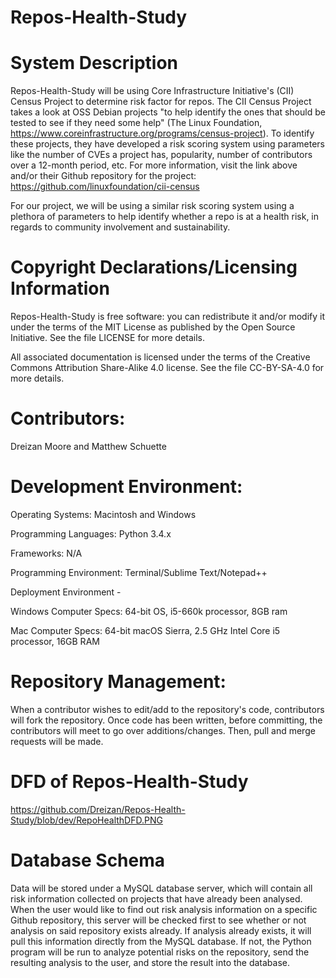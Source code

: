 # Repos-Health-Study

# System Description
Repos-Health-Study will be using Core Infrastructure Initiative's (CII) Census Project to determine risk factor for repos. The CII Census Project takes a look at OSS Debian projects "to help identify the ones that should be tested to see if they need some help" (The Linux Foundation, https://www.coreinfrastructure.org/programs/census-project). To identify these projects, they have developed a risk scoring system using parameters like the number of CVEs a project has, popularity, number of contributors over a 12-month period, etc. For more information, visit the link above and/or their Github repository for the project: https://github.com/linuxfoundation/cii-census

For our project, we will be using a similar risk scoring system using a plethora of parameters to help identify whether a repo is at a health risk, in regards to community involvement and sustainability.

# Copyright Declarations/Licensing Information
Repos-Health-Study is free software: you can redistribute it and/or modify it under the terms of the MIT License as published by the Open Source Initiative. See the file LICENSE for more details.

All associated documentation is licensed under the terms of the Creative Commons Attribution Share-Alike 4.0 license. See the file CC-BY-SA-4.0 for more details.

# Contributors: 
Dreizan Moore and Matthew Schuette

# Development Environment:
Operating Systems: Macintosh and Windows
    
Programming Languages: Python 3.4.x
    
Frameworks: N/A
    
Programming Environment: Terminal/Sublime Text/Notepad++
    
Deployment Environment - 

Windows Computer Specs: 64-bit OS, i5-660k processor, 8GB ram

Mac Computer Specs: 64-bit macOS Sierra, 2.5 GHz Intel Core i5 processor, 16GB RAM

# Repository Management: 
When a contributor wishes to edit/add to the repository's code, contributors will fork the repository. Once code has been written, before committing, the contributors will meet to go over additions/changes. Then, pull and merge requests will be made.

# DFD of Repos-Health-Study
https://github.com/Dreizan/Repos-Health-Study/blob/dev/RepoHealthDFD.PNG

# Database Schema
Data will be stored under a MySQL database server, which will contain all risk information collected on projects that have already been analysed. When the user would like to find out risk analysis information on a specific Github repository, this server will be checked first to see whether or not analysis on said repository exists already. If analysis already exists, it will pull this information directly from the MySQL database. If not, the Python program will be run to analyze potential risks on the repository, send the resulting analysis to the user, and store the result into the database.
